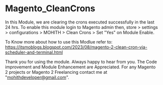 # Magento_CleanCrons
In this Module, we are clearing the crons executed successfully in the last 24 hrs. To enable this module login to Magento admin then, store > settings > configurations > MOHITH > Clean Crons > Set "Yes" on Module Enable.

To Know more about how to use this Modlue refer to: https://itsmoblogs.blogspot.com/2023/08/magento-2-clean-cron-via-scheduler-and-terminal.html

Thank you for using the module. Always happy to hear from you. The Code improvement and Module Enhancement are Appreciated. For any Magento 2 projects or Magento 2 Freelancing contact me at "mohithdeveloper@gmail.com". 

